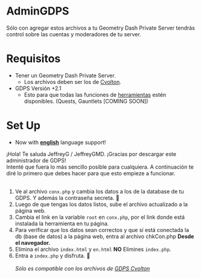 # AdminGDPS
Sólo con agregar estos archivos a tu Geometry Dash Private Server tendrás control sobre las cuentas y moderadores de tu server.

# Requisitos
* Tener un Geometry Dash Private Server.
  * Los archivos deben ser los de [Cvolton](https://github.com/Cvolton/GMDprivateServer).
* GDPS Versión +2.1
  * Esto para que todas las funciones de [herramientas](./herramientas) estén disponibles. (Quests, Gauntlets [COMING SOON])

# Set Up
* Now with [**english**](EN_README.md) language support!

¡Hola! Te saluda JeffreyG / JeffreyGMD. ¡Gracias por descargar este administrador de GDPS!<br>
Intenté que fuera lo más sencillo posible para cualquiera. A continuación te diré lo primero que debes hacer para que esto empieze a funcionar. <br><br>

1. Ve al archivo `conx.php` y cambia los datos a los de la database de tu GDPS. Y además la contraseña secreta. 🤫<br>
2. Luego de que tengas los datos listos, sube el archivo actualizado a la página web.<br>
3. Cambia el link en la variable `root` en `conx.php`, por el link donde está instalada la herramienta en tu página.<br>
4. Para verificar que los datos sean correctos y que sí está conectada la db (base de datos) a la página web, entra al archivo chkCon.php **Desde el navegador.**
5. Elimina el archivo `index.html` y `en.html` **NO** Elimines `index.php`.
6. Entra a `index.php` y disfruta. 🙂 <br><br>
*Sólo es compatible con los archivos de [GDPS Cvolton](https://github.com/Cvolton/GMDprivateServer)*
